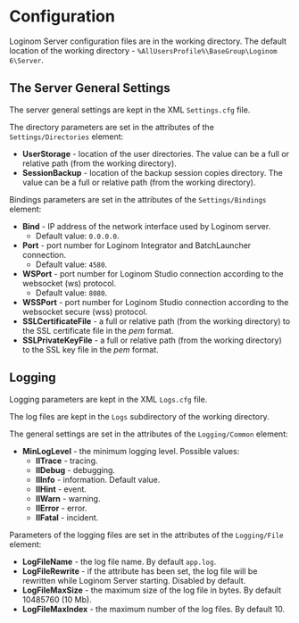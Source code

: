 # Configuration

Loginom Server configuration files are in the working directory. The default location of the working directory - `%AllUsersProfile%\BaseGroup\Loginom 6\Server`.

## The Server General Settings

The server general settings are kept in the XML `Settings.cfg` file.

The directory parameters are set in the attributes of the `Settings/Directories` element:

* **UserStorage** - location of the user directories. The value can be a full or relative path (from the working directory).
* **SessionBackup** - location of the backup session copies directory. The value can be a full or relative path (from the working directory).

Bindings parameters are set in the attributes of the `Settings/Bindings` element:

* **Bind** - IP address of the network interface used by Loginom server.
   * Default value: `0.0.0.0`.
* **Port** - port number for Loginom Integrator and BatchLauncher connection.
   * Default value: `4580`.
* **WSPort** - port number for Loginom Studio connection according to the websocket (ws) protocol.
   * Default value: `8080`.
* **WSSPort** - port number for Loginom Studio connection according to the websocket secure (wss) protocol.
* **SSLCertificateFile** - a full or relative path (from the working directory) to the SSL certificate file in the *pem* format.
* **SSLPrivateKeyFile** - a full or relative path (from the working directory) to the SSL key file in the *pem* format.

## Logging

Logging parameters are kept in the XML `Logs.cfg` file.

The log files are kept in the `Logs` subdirectory of the working directory.

The general settings are set in the attributes of the `Logging/Common` element:

* **MinLogLevel** - the minimum logging level. Possible values:
   * **llTrace** - tracing.
   * **llDebug** - debugging.
   * **llInfo** - information. Default value.
   * **llHint** - event.
   * **llWarn** - warning.
   * **llError** - error.
   * **llFatal** - incident.

Parameters of the logging files are set in the attributes of the `Logging/File` element:

* **LogFileName** - the log file name. By default `app.log`.
* **LogFileRewrite** - if the attribute has been set, the log file will be rewritten while Loginom Server starting. Disabled by default.
* **LogFileMaxSize** - the maximum size of the log file in bytes. By default 10485760 (10 Mb).
* **LogFileMaxIndex** - the maximum number of the log files. By default 10.
